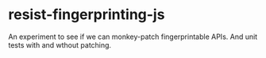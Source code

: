 # resist-fingerprinting-js

An experiment to see if we can monkey-patch fingerprintable APIs. And unit tests with and wthout patching.